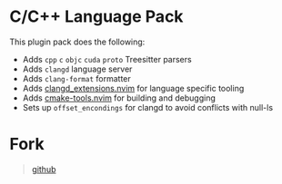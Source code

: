 # C/C++ Language Pack

This plugin pack does the following:

- Adds `cpp` `c` `objc` `cuda` `proto` Treesitter parsers
- Adds `clangd` language server
- Adds `clang-format` formatter
- Adds [clangd_extensions.nvim](https://github.com/p00f/clangd_extensions.nvim) for language specific tooling
- Adds [cmake-tools.nvim](https://github.com/Civitasv/cmake-tools.nvim) for building and debugging
- Sets up `offset_encondings` for clangd to avoid conflicts with null-ls

# Fork
> [github](https://github.com/AstroNvim/astrocommunity/blob/4e6feff7aa400cf5742c72d03cc238163ed20be6/lua/astrocommunity/pack/cpp/)
